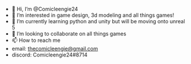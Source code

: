 - 👋 Hi, I’m @Comicleengie24
- 👀 I’m interested in game design, 3d modeling and all things games!
- 🌱 I’m currently learning python and unity but will be moving onto unreal 5
- 💞️ I’m looking to collaborate on all things games
- 📫 How to reach me 
- email: thecomicleengie@gmail.com
- discord: Comicleengie24#8714

<!---
Comicleengie24/Comicleengie24 is a ✨ special ✨ repository because its `README.md` (this file) appears on your GitHub profile.
You can click the Preview link to take a look at your changes.
--->
